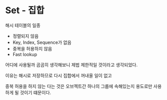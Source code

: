 # Set - 집합

해시 테이블의 일종

* 정렬되지 않음
* Key, Index, Sequence가 없음
* 중복을 허용하지 않음
* Fast lookup

어디에 사용될까 곰곰히 생각해보니 제법 제한적일 것이라고 생각되었다.

이유는 해시로 저장하므로 다시 집합에서 꺼내올 일이 없고

중복 허용을 하지 않는 다는 것은 오브젝트간 하나의 그룹에 속해있는지 용도로만 사용하게 될 것이기 떄문이다.
